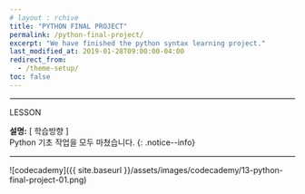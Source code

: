 ```yaml
---
# layout : rchive
title: "PYTHON FINAL PROJECT"
permalink: /python-final-project/
excerpt: "We have finished the python syntax learning project."
last_modified_at: 2019-01-28T09:00:00-04:00
redirect_from:
  - /theme-setup/
toc: false
---
```

    
<hr style="border: solid 1px #dddddd ;">    
LESSON    

**설명:** [ 학습방향 ]     
Python 기초 작업을 모두 마쳤습니다. 
{: .notice--info}     
     
 <hr style="border: solid 1px #dddddd ;">

![codecademy]({{ site.baseurl }}/assets/images/codecademy/13-python-final-project-01.png)    

<p style="page-break-before: always;"></p>
